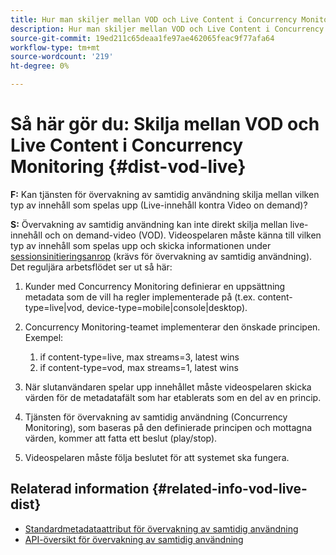 ```yaml
---
title: Hur man skiljer mellan VOD och Live Content i Concurrency Monitoring
description: Hur man skiljer mellan VOD och Live Content i Concurrency Monitoring
source-git-commit: 19ed211c65deaa1fe97ae462065feac9f77afa64
workflow-type: tm+mt
source-wordcount: '219'
ht-degree: 0%

---
```



# Så här gör du: Skilja mellan VOD och Live Content i Concurrency Monitoring {#dist-vod-live}

**F:** Kan tjänsten för övervakning av samtidig användning skilja mellan vilken typ av innehåll som spelas upp (Live-innehåll kontra Video on demand)?



**S:** Övervakning av samtidig användning kan inte direkt skilja mellan live-innehåll och on demand-video (VOD). Videospelaren måste känna till vilken typ av innehåll som spelas upp och skicka informationen under [sessionsinitieringsanrop](/help/concurrency-monitoring/cm-api-overview.md#session-initial) (krävs för övervakning av samtidig användning). Det reguljära arbetsflödet ser ut så här:

1. Kunder med Concurrency Monitoring definierar en uppsättning metadata som de vill ha regler implementerade på (t.ex. content-type=live|vod, device-type=mobile|console|desktop).
1. Concurrency Monitoring-teamet implementerar den önskade principen. Exempel:
   1. if content-type=live, max streams=3, latest wins
   1. if content-type=vod, max streams=1, latest wins

1. När slutanvändaren spelar upp innehållet måste videospelaren skicka värden för de metadatafält som har etablerats som en del av en princip.

1. Tjänsten för övervakning av samtidig användning (Concurrency Monitoring), som baseras på den definierade principen och mottagna värden, kommer att fatta ett beslut (play/stop).

1. Videospelaren måste följa beslutet för att systemet ska fungera.



## Relaterad information {#related-info-vod-live-dist}

* [Standardmetadataattribut för övervakning av samtidig användning](/help/concurrency-monitoring/standard-metadata-attributes.md)
* [API-översikt för övervakning av samtidig användning](/help/concurrency-monitoring/cm-api-overview.md)
